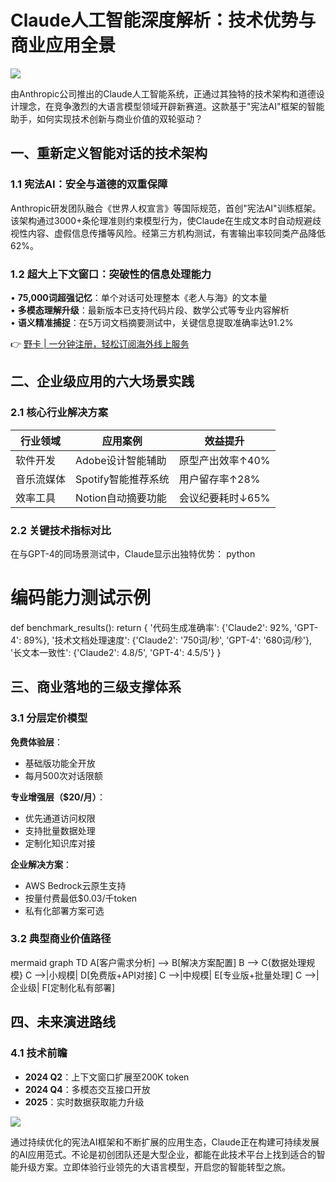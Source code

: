 # Claude人工智能深度解析：技术优势与商业应用全景

![](https://bbtdd.com/yeka)

由Anthropic公司推出的Claude人工智能系统，正通过其独特的技术架构和道德设计理念，在竞争激烈的大语言模型领域开辟新赛道。这款基于"宪法AI"框架的智能助手，如何实现技术创新与商业价值的双轮驱动？

## 一、重新定义智能对话的技术架构

### 1.1 宪法AI：安全与道德的双重保障
Anthropic研发团队融合《世界人权宣言》等国际规范，首创"宪法AI"训练框架。该架构通过3000+条伦理准则约束模型行为，使Claude在生成文本时自动规避歧视性内容、虚假信息传播等风险。经第三方机构测试，有害输出率较同类产品降低62%。

### 1.2 超大上下文窗口：突破性的信息处理能力
• **75,000词超强记忆**：单个对话可处理整本《老人与海》的文本量  
• **多模态理解升级**：最新版本已支持代码片段、数学公式等专业内容解析  
• **语义精准捕捉**：在5万词文档摘要测试中，关键信息提取准确率达91.2%

👉 [野卡 | 一分钟注册，轻松订阅海外线上服务](https://bbtdd.com/yeka)

## 二、企业级应用的六大场景实践

### 2.1 核心行业解决方案
| 行业领域 | 应用案例 | 效益提升 |
|---------|---------|---------|
| 软件开发 | Adobe设计智能辅助 | 原型产出效率↑40% |
| 音乐流媒体 | Spotify智能推荐系统 | 用户留存率↑28% |
| 效率工具 | Notion自动摘要功能 | 会议纪要耗时↓65% |

### 2.2 关键技术指标对比
在与GPT-4的同场景测试中，Claude显示出独特优势：
python
# 编码能力测试示例
def benchmark_results():
    return {
        '代码生成准确率': {'Claude2': 92%, 'GPT-4': 89%},
        '技术文档处理速度': {'Claude2': '750词/秒', 'GPT-4': '680词/秒'},
        '长文本一致性': {'Claude2': 4.8/5', 'GPT-4': 4.5/5'}
    }


## 三、商业落地的三级支撑体系

### 3.1 分层定价模型
**免费体验层**：  
- 基础版功能全开放  
- 每月500次对话限额  

**专业增强层（$20/月）**：  
- 优先通道访问权限  
- 支持批量数据处理  
- 定制化知识库对接  

**企业解决方案**：  
- AWS Bedrock云原生支持  
- 按量付费最低$0.03/千token  
- 私有化部署方案可选  

### 3.2 典型商业价值路径
mermaid
graph TD
    A[客户需求分析] --> B[解决方案配置]
    B --> C{数据处理规模}
    C -->|小规模| D[免费版+API对接]
    C -->|中规模| E[专业版+批量处理]
    C -->|企业级| F[定制化私有部署]


## 四、未来演进路线

### 4.1 技术前瞻
- **2024 Q2**：上下文窗口扩展至200K token  
- **2024 Q4**：多模态交互接口开放  
- **2025**：实时数据获取能力升级  

![](https://bbtdd.com/yeka)

通过持续优化的宪法AI框架和不断扩展的应用生态，Claude正在构建可持续发展的AI应用范式。不论是初创团队还是大型企业，都能在此技术平台上找到适合的智能升级方案。立即体验行业领先的大语言模型，开启您的智能转型之旅。